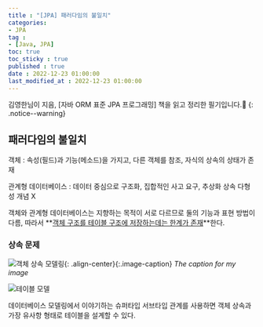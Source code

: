 ```yaml
---
title : "[JPA] 패러다임의 불일치"
categories:
- JPA
tag :
- [Java, JPA]
toc: true
toc_sticky : true
published : true
date : 2022-12-23 01:00:00
last_modified_at : 2022-12-23 01:00:00
---
```






김영한님이 지음, [자바 ORM 표준 JPA 프로그래밍] 책을 읽고 정리한 필기입니다.📢
{: .notice--warning}



## 패러다임의 불일치

객체 : 속성(필드)과 기능(메소드)을 가지고, 다른 객체를 참조, 자식의 상속의 상태가 존재

관계형 데이터베이스 : 데이터 중심으로 구조화, 집합적인 사고 요구, 추상화 상속 다형성 개념 X

객체와 관계형 데이터베이스는 지향하는 목적이 서로 다르므로 둘의 기능과 표현 방법이 다름, 따라서 **<u>객체 구조를 테이블 구조에 저장하는데는 한계가 존재</u>**한다.



### 상속 문제

![객체 상속 모델링](https://user-images.githubusercontent.com/13410737/209356841-0eb11fd6-6701-4f32-a3f2-f47a0ae3d614.png){: .align-center}{:.image-caption}
*The caption for my image*



![테이블 모델](https://user-images.githubusercontent.com/13410737/209358794-8dcd5c68-b05e-4c71-bac9-f46af9af2287.png)

데이터베이스 모델링에서 이야기하는 슈퍼타입 서브타입 관계를 사용하면 객체 상속과 가장 유사항 형태로 테이블을 설계할 수 있다.
